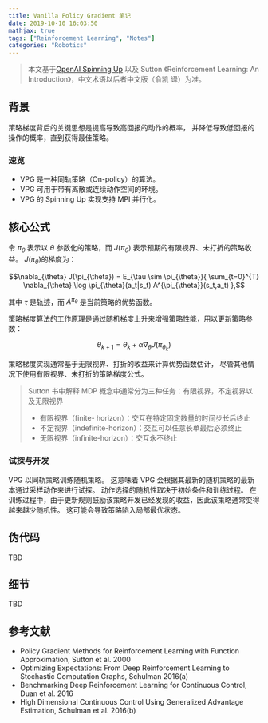 ```yaml
---
title: Vanilla Policy Gradient 笔记
date: 2019-10-10 16:03:50
mathjax: true
tags: ["Reinforcement Learning", "Notes"]
categories: "Robotics"
---
```


> 本文基于[OpenAI Spinning Up](https://spinningup.openai.com/en/latest/index.html#) 以及 Sutton 《Reinforcement Learning: An Introduction》，中文术语以后者中文版（俞凯 译）为准。

## 背景
策略梯度背后的关键思想是提高导致高回报的动作的概率，
并降低导致低回报的操作的概率，直到获得最佳策略。

### 速览
* VPG 是一种同轨策略（On-policy）的算法。
* VPG 可用于带有离散或连续动作空间的环境。
* VPG 的 Spinning Up 实现支持 MPI 并行化。

## 核心公式
令 $\pi_{\theta}$ 表示以 $\theta$ 参数化的策略，而 $J(\pi_{\theta})$ 表示预期的有限视界、未打折的策略收益。 $J(\pi_{\theta})$的梯度为：

$$\nabla_{\theta} J(\pi_{\theta}) = E_{\tau \sim \pi_{\theta}}{
    \sum_{t=0}^{T} \nabla_{\theta} \log \pi_{\theta}(a_t|s_t) A^{\pi_{\theta}}(s_t,a_t)
    },$$

其中 $\tau$ 是轨迹，而 $A^{\pi_{\theta}}$ 是当前策略的优势函数。

策略梯度算法的工作原理是通过随机梯度上升来增强策略性能，用以更新策略参数：

$$\theta_{k+1} = \theta_k + \alpha \nabla_{\theta} J(\pi_{\theta_k})$$

策略梯度实现通常基于无限视界、打折的收益来计算优势函数估计，
尽管其他情况下使用有限视界、未打折的策略梯度公式。

> Sutton 书中解释 MDP 概念中通常分为三种任务：有限视界，不定视界以及无限视界
> * 有限视界（finite- horizon）：交互在特定固定数量的时间步长后终止
> * 不定视界（indefinite-horizon）：交互可以任意长单最后必须终止
> * 无限视界（infinite-horizon）：交互永不终止

### 试探与开发
VPG 以同轨策略训练随机策略。
这意味着 VPG 会根据其最新的随机策略的最新本通过采样动作来进行试探。
动作选择的随机性取决于初始条件和训练过程。
在训练过程中，由于更新规则鼓励该策略开发已经发现的收益，因此该策略通常变得越来越少随机性。
这可能会导致策略陷入局部最优状态。

## 伪代码
TBD

## 细节
TBD

## 参考文献
* Policy Gradient Methods for Reinforcement Learning with Function Approximation, Sutton et al. 2000
* Optimizing Expectations: From Deep Reinforcement Learning to Stochastic Computation Graphs, Schulman 2016(a)
* Benchmarking Deep Reinforcement Learning for Continuous Control, Duan et al. 2016
* High Dimensional Continuous Control Using Generalized Advantage Estimation, Schulman et al. 2016(b)